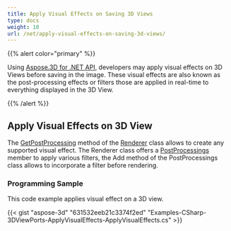 ```yaml
---
title: Apply Visual Effects on Saving 3D Views
type: docs
weight: 10
url: /net/apply-visual-effects-on-saving-3d-views/
---
```


{{% alert color="primary" %}}

Using [Aspose.3D for .NET API](https://products.aspose.com/3d/net), developers may apply visual effects on 3D Views before saving in the image. These visual effects are also known as the post-processing effects or filters those are applied in real-time to everything displayed in the 3D View.

{{% /alert %}}
## **Apply Visual Effects on 3D View**
The [GetPostProcessing](http://www.aspose.com/api/net/3d/aspose.threed.render/renderer/methods/getpostprocessing) method of the [Renderer](http://www.aspose.com/api/net/3d/aspose.threed.render/renderer) class allows to create any supported visual effect. The Renderer class offers a [PostProcessings](http://www.aspose.com/api/net/3d/aspose.threed.render/renderer/properties/postprocessings) member to apply various filters, the Add method of the PostProcessings class allows to incorporate a filter before rendering.
### **Programming Sample**
This code example applies visual effect on a 3D view.

{{< gist "aspose-3d" "631532eeb21c3374f2ed" "Examples-CSharp-3DViewPorts-ApplyVisualEffects-ApplyVisualEffects.cs" >}}
